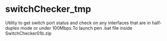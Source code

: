 ﻿# switchChecker_tmp
Utility to get switch port status and check on any interfaces that are in half-duplex mode or under 100Mbps 
To launch pen .bat file inside SwitchChecker01b.zip

